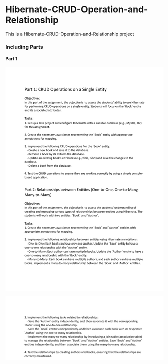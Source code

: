 # Hibernate-CRUD-Operation-and-Relationship
This is a Hibernate-CRUD-Operation-and-Relationship project

### Including Parts

#### Part 1
![alt text](https://github.com/Dilshan-Dekumpitiya/Hibernate-CRUD-Operation-and-Relationship/blob/master/crud-operation.jpg)

![alt text](https://github.com/Dilshan-Dekumpitiya/Hibernate-CRUD-Operation-and-Relationship/blob/master/relationship.jpg)



